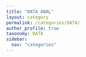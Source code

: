 ```yaml
---
title: "DATA ANAL"
layout: category
permalink: /categories/DATA/
author_profile: true
taxonomy: DATA
sidebar:
  nav: "categories"
---
```

